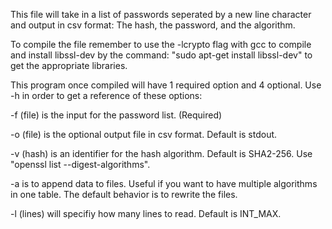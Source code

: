 This file will take in a list of passwords seperated by a new line character
and output in csv format: The hash, the password, and the algorithm.

To compile the file remember to use the -lcrypto flag with gcc to compile
and install libssl-dev by the command: "sudo apt-get install libssl-dev" to get the appropriate libraries.


This program once compiled will have 1 required option and 4 optional. Use
-h in order to get a reference of these options:

-f (file) is the input for the password list. (Required)

-o (file) is the optional output file in csv format. Default is stdout.

-v (hash) is an identifier for the hash algorithm. Default is SHA2-256. Use "openssl list --digest-algorithms".

-a is to append data to files. Useful if you want to have multiple algorithms in one table.
   The default behavior is to rewrite the files.
   
-l (lines) will specifiy how many lines to read. Default is INT_MAX.

